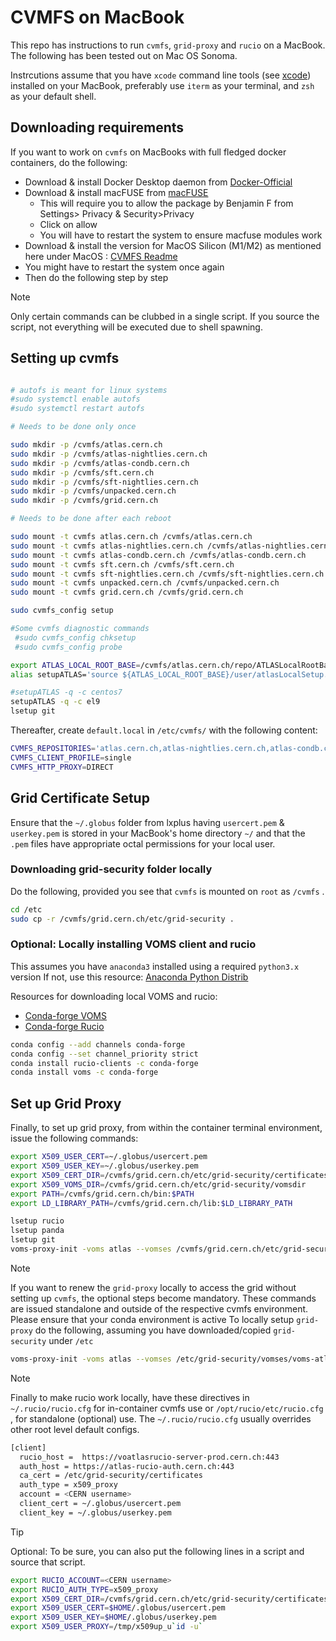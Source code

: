 # CVMFS on MacBook

This repo has instructions to run `cvmfs`, `grid-proxy` and `rucio` on a MacBook. The following has been tested out on Mac OS Sonoma.

Instrcutions assume that you have `xcode` command line tools (see [xcode](https://developer.apple.com/xcode/resources/)) installed on your MacBook, preferably use `iterm` as your terminal, and `zsh` as your default shell.

## Downloading requirements

If you want to work on `cvmfs` on MacBooks with full fledged docker containers, do the following:
- Download & install Docker Desktop daemon from [Docker-Official](https://www.docker.com/products/docker-desktop/)
- Download & install macFUSE from [macFUSE](https://osxfuse.github.io)
   - This will require you to allow the package by Benjamin F from Settings> Privacy & Security>Privacy
   - Click on allow
   - You will have to restart the system to ensure macfuse modules work
- Download & install the version for MacOS Silicon (M1/M2) as mentioned here under MacOS : [CVMFS Readme](https://cvmfs.readthedocs.io/en/stable/cpt-quickstart.html)
- You might have to restart the system once again
- Then do the following step by step

>[!NOTE]
>Only certain commands can be clubbed in a single script. If you source the script, not everything will be executed due to shell spawning.

## Setting up cvmfs

```bash

# autofs is meant for linux systems
#sudo systemctl enable autofs
#sudo systemctl restart autofs

# Needs to be done only once

sudo mkdir -p /cvmfs/atlas.cern.ch
sudo mkdir -p /cvmfs/atlas-nightlies.cern.ch
sudo mkdir -p /cvmfs/atlas-condb.cern.ch
sudo mkdir -p /cvmfs/sft.cern.ch
sudo mkdir -p /cvmfs/sft-nightlies.cern.ch
sudo mkdir -p /cvmfs/unpacked.cern.ch
sudo mkdir -p /cvmfs/grid.cern.ch

# Needs to be done after each reboot

sudo mount -t cvmfs atlas.cern.ch /cvmfs/atlas.cern.ch
sudo mount -t cvmfs atlas-nightlies.cern.ch /cvmfs/atlas-nightlies.cern.ch
sudo mount -t cvmfs atlas-condb.cern.ch /cvmfs/atlas-condb.cern.ch
sudo mount -t cvmfs sft.cern.ch /cvmfs/sft.cern.ch
sudo mount -t cvmfs sft-nightlies.cern.ch /cvmfs/sft-nightlies.cern.ch
sudo mount -t cvmfs unpacked.cern.ch /cvmfs/unpacked.cern.ch
sudo mount -t cvmfs grid.cern.ch /cvmfs/grid.cern.ch

sudo cvmfs_config setup

#Some cvmfs diagnostic commands
 #sudo cvmfs_config chksetup
 #sudo cvmfs_config probe

export ATLAS_LOCAL_ROOT_BASE=/cvmfs/atlas.cern.ch/repo/ATLASLocalRootBase
alias setupATLAS='source ${ATLAS_LOCAL_ROOT_BASE}/user/atlasLocalSetup.sh'

#setupATLAS -q -c centos7
setupATLAS -q -c el9
lsetup git
```
Thereafter, create `default.local` in `/etc/cvmfs/` with the following content:

```bash
CVMFS_REPOSITORIES='atlas.cern.ch,atlas-nightlies.cern.ch,atlas-condb.cern.ch,grid.cern.ch,sft.cern.ch,sft-nightlies.cern.ch,unpacked.cern.ch '
CVMFS_CLIENT_PROFILE=single
CVMFS_HTTP_PROXY=DIRECT
```
## Grid Certificate Setup

Ensure that the `~/.globus` folder from lxplus having `usercert.pem` & `userkey.pem` is stored in your MacBook's home directory `~/` and that the `.pem` files have appropriate octal permissions for your local user.

### Downloading grid-security folder locally

Do the following, provided you see that `cvmfs` is mounted on `root` as `/cvmfs` .

```bash
cd /etc
sudo cp -r /cvmfs/grid.cern.ch/etc/grid-security .
```
### Optional: Locally installing VOMS client and rucio

This assumes you have `anaconda3` installed using a required `python3.x` version
If not, use this resource: [Anaconda Python Distrib](https://anaconda.org)

Resources for downloading local VOMS and rucio: 
- [Conda-forge VOMS](https://anaconda.org/conda-forge/voms)
- [Conda-forge Rucio](https://github.com/conda-forge/rucio-clients-feedstock)

```bash
conda config --add channels conda-forge
conda config --set channel_priority strict
conda install rucio-clients -c conda-forge
conda install voms -c conda-forge
```

## Set up Grid Proxy

Finally, to set up grid proxy, from within the container terminal environment, issue the following commands:

```bash
export X509_USER_CERT=~/.globus/usercert.pem
export X509_USER_KEY=~/.globus/userkey.pem
export X509_CERT_DIR=/cvmfs/grid.cern.ch/etc/grid-security/certificates
export X509_VOMS_DIR=/cvmfs/grid.cern.ch/etc/grid-security/vomsdir
export PATH=/cvmfs/grid.cern.ch/bin:$PATH
export LD_LIBRARY_PATH=/cvmfs/grid.cern.ch/lib:$LD_LIBRARY_PATH

lsetup rucio
lsetup panda
lsetup git
voms-proxy-init -voms atlas --vomses /cvmfs/grid.cern.ch/etc/grid-security/vomses/voms-atlas-auth.app.cern.ch.vomses
```
>[!NOTE]
>If you want to renew the `grid-proxy` locally to access the grid without setting up `cvmfs`, the optional steps become mandatory.
>These commands are issued standalone and outside of the respective cvmfs environment.
>Please ensure that your conda environment is active
>To locally setup `grid-proxy` do the following, assuming you have downloaded/copied `grid-security` under `/etc`
>```bash
>voms-proxy-init -voms atlas --vomses /etc/grid-security/vomses/voms-atlas-auth.app.cern.ch.vomses
>```

>[!NOTE]
>Finally to make rucio work locally, have these directives in `~/.rucio/rucio.cfg` for in-container cvmfs use or `/opt/rucio/etc/rucio.cfg` , for standalone (optional) use. The `~/.rucio/rucio.cfg` usually overrides other root level default configs.

```bash
[client]
  rucio_host =  https://voatlasrucio-server-prod.cern.ch:443
  auth_host = https://atlas-rucio-auth.cern.ch:443
  ca_cert = /etc/grid-security/certificates
  auth_type = x509_proxy
  account = <CERN username>
  client_cert = ~/.globus/usercert.pem
  client_key = ~/.globus/userkey.pem
```
>[!TIP]
>Optional: To be sure, you can also put the following lines in a script and source that script.
>```bash
>export RUCIO_ACCOUNT=<CERN username>
>export RUCIO_AUTH_TYPE=x509_proxy
>export X509_CERT_DIR=/cvmfs/grid.cern.ch/etc/grid-security/certificates
>export X509_USER_CERT=$HOME/.globus/usercert.pem
>export X509_USER_KEY=$HOME/.globus/userkey.pem
>export X509_USER_PROXY=/tmp/x509up_u`id -u`
>```
